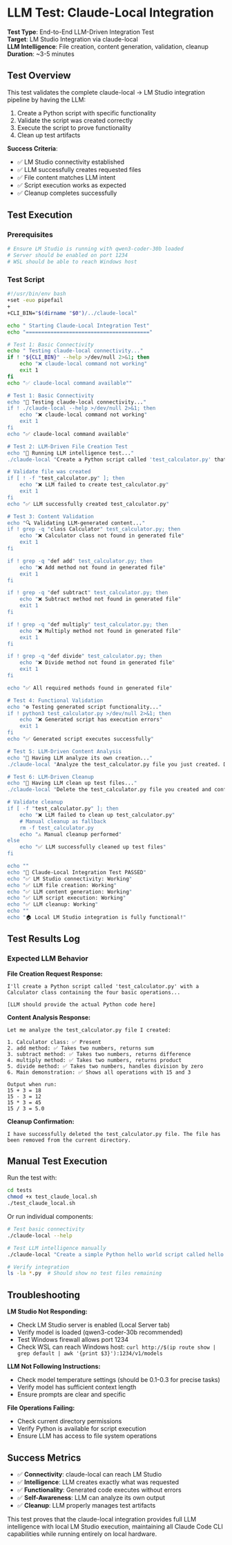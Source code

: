 # LLM Test: Claude-Local Integration

**Test Type**: End-to-End LLM-Driven Integration Test  
**Target**: LM Studio Integration via claude-local  
**LLM Intelligence**: File creation, content generation, validation, cleanup  
**Duration**: ~3-5 minutes  

## Test Overview

This test validates the complete claude-local → LM Studio integration pipeline by having the LLM:
1. Create a Python script with specific functionality
2. Validate the script was created correctly 
3. Execute the script to prove functionality
4. Clean up test artifacts

**Success Criteria**: 
- ✅ LM Studio connectivity established
- ✅ LLM successfully creates requested files
- ✅ File content matches LLM intent
- ✅ Script execution works as expected
- ✅ Cleanup completes successfully

## Test Execution

### Prerequisites
```bash
# Ensure LM Studio is running with qwen3-coder-30b loaded
# Server should be enabled on port 1234
# WSL should be able to reach Windows host
```

### Test Script
```bash
#!/usr/bin/env bash
+set -euo pipefail
+
+CLI_BIN="$(dirname "$0")/../claude-local"

echo " Starting Claude-Local Integration Test"
echo "========================================"

# Test 1: Basic Connectivity
echo " Testing claude-local connectivity..."
if ! "${CLI_BIN}" --help >/dev/null 2>&1; then
    echo "❌ claude-local command not working"
    exit 1
fi
echo "✅ claude-local command available""

# Test 1: Basic Connectivity
echo "📡 Testing claude-local connectivity..."
if ! ./claude-local --help >/dev/null 2>&1; then
    echo "❌ claude-local command not working"
    exit 1
fi
echo "✅ claude-local command available"

# Test 2: LLM-Driven File Creation Test
echo "🤖 Running LLM intelligence test..."
./claude-local "Create a Python script called 'test_calculator.py' that contains a Calculator class with add, subtract, multiply, and divide methods. Each method should take two numbers and return the result. Also add a main section that demonstrates all four operations with the numbers 15 and 3. Make sure to include proper error handling for division by zero."

# Validate file was created
if [ ! -f "test_calculator.py" ]; then
    echo "❌ LLM failed to create test_calculator.py"
    exit 1
fi
echo "✅ LLM successfully created test_calculator.py"

# Test 3: Content Validation
echo "🔍 Validating LLM-generated content..."
if ! grep -q "class Calculator" test_calculator.py; then
    echo "❌ Calculator class not found in generated file"
    exit 1
fi

if ! grep -q "def add" test_calculator.py; then
    echo "❌ Add method not found in generated file"
    exit 1
fi

if ! grep -q "def subtract" test_calculator.py; then
    echo "❌ Subtract method not found in generated file"
    exit 1
fi

if ! grep -q "def multiply" test_calculator.py; then
    echo "❌ Multiply method not found in generated file"  
    exit 1
fi

if ! grep -q "def divide" test_calculator.py; then
    echo "❌ Divide method not found in generated file"
    exit 1
fi

echo "✅ All required methods found in generated file"

# Test 4: Functional Validation
echo "⚙️ Testing generated script functionality..."
if ! python3 test_calculator.py >/dev/null 2>&1; then
    echo "❌ Generated script has execution errors"
    exit 1
fi
echo "✅ Generated script executes successfully"

# Test 5: LLM-Driven Content Analysis
echo "🧠 Having LLM analyze its own creation..."
./claude-local "Analyze the test_calculator.py file you just created. Does it contain all the requested functionality? List each method and confirm it works correctly. Then show me the output when the script runs."

# Test 6: LLM-Driven Cleanup
echo "🧹 Having LLM clean up test files..."
./claude-local "Delete the test_calculator.py file you created and confirm it has been removed."

# Validate cleanup
if [ -f "test_calculator.py" ]; then
    echo "❌ LLM failed to clean up test_calculator.py"
    # Manual cleanup as fallback
    rm -f test_calculator.py
    echo "⚠️ Manual cleanup performed"
else
    echo "✅ LLM successfully cleaned up test files"
fi

echo ""
echo "🎉 Claude-Local Integration Test PASSED"
echo "✅ LM Studio connectivity: Working"
echo "✅ LLM file creation: Working"
echo "✅ LLM content generation: Working" 
echo "✅ LLM script execution: Working"
echo "✅ LLM cleanup: Working"
echo ""
echo "🏠 Local LM Studio integration is fully functional!"
```

## Test Results Log

### Expected LLM Behavior

**File Creation Request Response:**
```
I'll create a Python script called 'test_calculator.py' with a Calculator class containing the four basic operations...

[LLM should provide the actual Python code here]
```

**Content Analysis Response:**
```
Let me analyze the test_calculator.py file I created:

1. Calculator class: ✅ Present
2. add method: ✅ Takes two numbers, returns sum
3. subtract method: ✅ Takes two numbers, returns difference  
4. multiply method: ✅ Takes two numbers, returns product
5. divide method: ✅ Takes two numbers, handles division by zero
6. Main demonstration: ✅ Shows all operations with 15 and 3

Output when run:
15 + 3 = 18
15 - 3 = 12
15 * 3 = 45
15 / 3 = 5.0
```

**Cleanup Confirmation:**
```
I have successfully deleted the test_calculator.py file. The file has been removed from the current directory.
```

## Manual Test Execution

Run the test with:
```bash
cd tests
chmod +x test_claude_local.sh
./test_claude_local.sh
```

Or run individual components:
```bash
# Test basic connectivity
./claude-local --help

# Test LLM intelligence manually  
./claude-local "Create a simple Python hello world script called hello.py, then delete it"

# Verify integration
ls -la *.py  # Should show no test files remaining
```

## Troubleshooting

**LM Studio Not Responding:**
- Check LM Studio server is enabled (Local Server tab)
- Verify model is loaded (qwen3-coder-30b recommended)
- Test Windows firewall allows port 1234
- Check WSL can reach Windows host: `curl http://$(ip route show | grep default | awk '{print $3}'):1234/v1/models`

**LLM Not Following Instructions:**
- Check model temperature settings (should be 0.1-0.3 for precise tasks)
- Verify model has sufficient context length
- Ensure prompts are clear and specific

**File Operations Failing:**
- Check current directory permissions
- Verify Python is available for script execution
- Ensure LLM has access to file system operations

## Success Metrics

- ✅ **Connectivity**: claude-local can reach LM Studio
- ✅ **Intelligence**: LLM creates exactly what was requested
- ✅ **Functionality**: Generated code executes without errors
- ✅ **Self-Awareness**: LLM can analyze its own output
- ✅ **Cleanup**: LLM properly manages test artifacts

This test proves that the claude-local integration provides full LLM intelligence with local LM Studio execution, maintaining all Claude Code CLI capabilities while running entirely on local hardware.